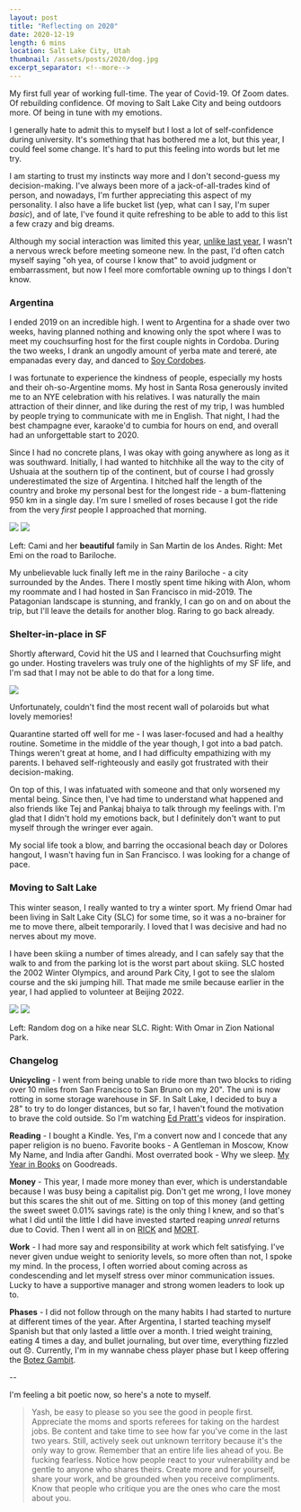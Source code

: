 ```yaml
---
layout: post
title: "Reflecting on 2020"
date: 2020-12-19
length: 6 mins
location: Salt Lake City, Utah
thumbnail: /assets/posts/2020/dog.jpg
excerpt_separator: <!--more-->
---
```


My first full year of working full-time. The year of Covid-19. Of Zoom dates. Of rebuilding confidence. Of moving to Salt Lake City and being outdoors more. Of being in tune with my emotions.

I generally hate to admit this to myself but I lost a lot of self-confidence during university. It's something that has bothered me a lot, but this year, I could feel some change. It's hard to put this feeling into words but let me try.

I am starting to trust my instincts way more and I don't second-guess my decision-making. I've always been more of a jack-of-all-trades kind of person, and nowadays, I'm further appreciating this aspect of my personality. I also have a life bucket list (yep, what can I say, I'm super _basic_), and of late, I've found it quite refreshing to be able to add to this list a few crazy and big dreams.

Although my social interaction was limited this year, [unlike last year](/2019/12/18/year-in-review/#changelog), I wasn't a nervous wreck before meeting someone new. In the past, I'd often catch myself saying "oh yea, of course I know that" to avoid judgment or embarrassment, but now I feel more comfortable owning up to things I don't know.

### Argentina

I ended 2019 on an incredible high. I went to Argentina for a shade over two weeks, having planned nothing and knowing only the spot where I was to meet my couchsurfing host for the first couple nights in Cordoba. During the two weeks, I drank an ungodly amount of yerba mate and tereré, ate empanadas every day, and danced to [Soy Cordobes](https://www.youtube.com/watch?v=JVv08IZVMEg&ab_channel=gaabrielgarciia).

I was fortunate to experience the kindness of people, especially my hosts and their oh-so-Argentine moms. My host in Santa Rosa generously invited me to an NYE celebration with his relatives. I was naturally the main attraction of their dinner, and like during the rest of my trip, I was humbled by people trying to communicate with me in English. That night, I had the best champagne ever, karaoke'd to cumbia for hours on end, and overall had an unforgettable start to 2020.

Since I had no concrete plans, I was okay with going anywhere as long as it was southward. Initially, I had wanted to hitchhike all the way to the city of Ushuaia at the southern tip of the continent, but of course I had grossly underestimated the size of Argentina. I hitched half the length of the country and broke my personal best for the longest ride - a bum-flattening 950 km in a single day. I'm sure I smelled of roses because I got the ride from the very _first_ people I approached that morning.

<div class="post-image post-image--split">
    <img src="{{ site.url }}/assets/posts/2020/cami.jpg"/>
    <img src="{{ site.url }}/assets/posts/2020/emi.jpg"/>
    <p class="post-image-caption">Left: Cami and her <b>beautiful</b> family in San Martin de los Andes. Right: Met Emi on the road to Bariloche.</p>
</div>

My unbelievable luck finally left me in the rainy Bariloche - a city surrounded by the Andes. There I mostly spent time hiking with Alon, whom my roommate and I had hosted in San Francisco in mid-2019. The Patagonian landscape is stunning, and frankly, I can go on and on about the trip, but I'll leave the details for another blog. Raring to go back already.

### Shelter-in-place in SF

Shortly afterward, Covid hit the US and I learned that Couchsurfing might go under. Hosting travelers was truly one of the highlights of my SF life, and I'm sad that I may not be able to do that for a long time.

<div class="post-image">
    <img src="{{ site.url }}/assets/posts/2020/wall.jpg"/>
    <p class="post-image-caption">Unfortunately, couldn't find the most recent wall of polaroids but what lovely memories!</p>
</div>

Quarantine started off well for me - I was laser-focused and had a healthy routine. Sometime in the middle of the year though, I got into a bad patch. Things weren't great at home, and I had difficulty empathizing with my parents. I behaved self-righteously and easily got frustrated with their decision-making.

On top of this, I was infatuated with someone and that only worsened my mental being. Since then, I've had time to understand what happened and also friends like Tej and Pankaj bhaiya to talk through my feelings with. I'm glad that I didn't hold my emotions back, but I definitely don't want to put myself through the wringer ever again.

My social life took a blow, and barring the occasional beach day or Dolores hangout, I wasn't having fun in San Francisco. I was looking for a change of pace.

### Moving to Salt Lake

This winter season, I really wanted to try a winter sport. My friend Omar had been living in Salt Lake City (SLC) for some time, so it was a no-brainer for me to move there, albeit temporarily. I loved that I was decisive and had no nerves about my move.

I have been skiing a number of times already, and I can safely say that the walk to and from the parking lot is the worst part about skiing. SLC hosted the 2002 Winter Olympics, and around Park City, I got to see the slalom course and the ski jumping hill. That made me smile because earlier in the year, I had applied to volunteer at Beijing 2022.

<div class="post-image post-image--split">
    <img src="{{ site.url }}/assets/posts/2020/dog.jpg"/>
    <img src="{{ site.url }}/assets/posts/2020/omar.jpg"/>
    <p class="post-image-caption">Left: Random dog on a hike near SLC. Right: With Omar in Zion National Park.</p>
</div>

### Changelog

**Unicycling** - I went from being unable to ride more than two blocks to riding over 10 miles from San Francisco to San Bruno on my 20". The uni is now rotting in some storage warehouse in SF. In Salt Lake, I decided to buy a 28" to try to do longer distances, but so far, I haven't found the motivation to brave the cold outside. So I'm watching [Ed Pratt's](https://www.youtube.com/user/worldunicycletour) videos for inspiration.

**Reading** - I bought a Kindle. Yes, I'm a convert now and I concede that any paper religion is no bueno. Favorite books - A Gentleman in Moscow, Know My Name, and India after Gandhi. Most overrated book - Why we sleep. [My Year in Books](https://www.goodreads.com/user/year_in_books/2020/58358266) on Goodreads.

**Money** - This year, I made more money than ever, which is understandable because I was busy being a capitalist pig. Don't get me wrong, I love money but this scares the shit out of me. Sitting on top of this money (and getting the sweet sweet 0.01% savings rate) is the only thing I knew, and so that's what I did until the little I did have invested started reaping _unreal_ returns due to Covid. Then I went all in on [RICK](https://finance.yahoo.com/quote/RICK/) and [MORT](https://finance.yahoo.com/quote/MORT/).

**Work** - I had more say and responsibility at work which felt satisfying. I've never given undue weight to seniority levels, so more often than not, I spoke my mind. In the process, I often worried about coming across as condescending and let myself stress over minor communication issues. Lucky to have a supportive manager and strong women leaders to look up to.

**Phases** - I did not follow through on the many habits I had started to nurture at different times of the year. After Argentina, I started teaching myself Spanish but that only lasted a little over a month. I tried weight training, eating 4 times a day, and bullet journaling, but over time, everything fizzled out 😞. Currently, I'm in my wannabe chess player phase but I keep offering the [Botez Gambit](https://www.youtube.com/watch?v=S6b-c2BUwXw).

--

I'm feeling a bit poetic now, so here's a note to myself.

> Yash, be easy to please so you see the good in people first. Appreciate the moms and sports referees for taking on the hardest jobs. Be content and take time to see how far you've come in the last two years. Still, actively seek out unknown territory because it's the only way to grow. Remember that an entire life lies ahead of you. Be fucking fearless. Notice how people react to your vulnerability and be gentle to anyone who shares theirs. Create more and for yourself, share your work, and be grounded when you receive compliments. Know that people who critique you are the ones who care the most about you.
